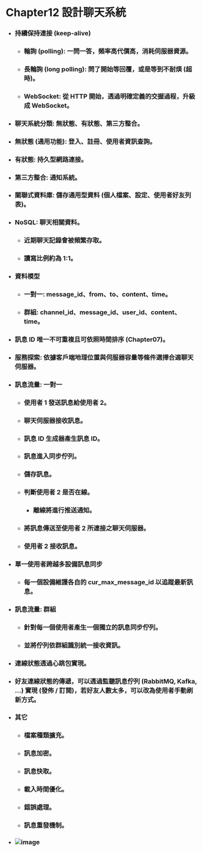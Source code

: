 Chapter12 設計聊天系統
=====
* ### 持續保持連接 (keep-alive)
    * ### 輪詢 (polling): 一問一答，頻率高代價高，消耗伺服器資源。
    * ### 長輪詢 (long polling): 問了開始等回覆，或是等到不耐煩 (超時)。
    * ### WebSocket: 從 HTTP 開始，透過明確定義的交握過程，升級成 WebSocket。
* ### 聊天系統分類: 無狀態、有狀態、第三方整合。
* ### 無狀態 (通用功能): 登入、註冊、使用者資訊查詢。
* ### 有狀態: 持久型網路連接。
* ### 第三方整合: 通知系統。
* ### 關聯式資料庫: 儲存通用型資料 (個人檔案、設定、使用者好友列表)。
* ### NoSQL: 聊天相關資料。
    * ### 近期聊天記錄會被頻繁存取。
    * ### 讀寫比例約為 1:1。
* ### 資料模型
    * ### 一對一: message_id、from、to、content、time。
    * ### 群組: channel_id、message_id、user_id、content、time。
* ### 訊息 ID 唯一不可重複且可依照時間排序 (Chapter07)。
* ### 服務探索: 依據客戶端地理位置與伺服器容量等條件選擇合適聊天伺服器。
* ### 訊息流量: 一對一
    * ### 使用者 1 發送訊息給使用者 2。
    * ### 聊天伺服器接收訊息。
    * ### 訊息 ID 生成器產生訊息 ID。
    * ### 訊息進入同步佇列。
    * ### 儲存訊息。
    * ### 判斷使用者 2 是否在線。
        * ### 離線將進行推送通知。
    * ### 將訊息傳送至使用者 2 所連接之聊天伺服器。
    * ### 使用者 2 接收訊息。
* ### 單一使用者跨越多設備訊息同步
    * ### 每一個設備維護各自的 cur_max_message_id 以追蹤最新訊息。
* ### 訊息流量: 群組
    * ### 針對每一個使用者產生一個獨立的訊息同步佇列。
    * ### 並將佇列依群組識別統一接收資訊。
* ### 連線狀態透過心跳包實現。
* ### 好友連線狀態的傳遞，可以透過監聽訊息佇列 (RabbitMQ, Kafka, ...) 實現 (發佈 / 訂閱)，若好友人數太多，可以改為使用者手動刷新方式。
* ### 其它
    * ### 檔案種類擴充。
    * ### 訊息加密。
    * ### 訊息快取。
    * ### 載入時間優化。
    * ### 錯誤處理。
    * ### 訊息重發機制。
* ### ![image](https://gitlab.com/ChiangWei/main/-/raw/master/SystemsDesign/Chapter12/SystemArchitectureDiagram.png)
<br />
